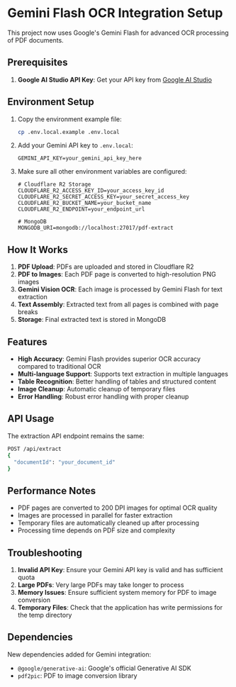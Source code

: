 # Gemini Flash OCR Integration Setup

This project now uses Google's Gemini Flash for advanced OCR processing of PDF documents.

## Prerequisites

1. **Google AI Studio API Key**: Get your API key from [Google AI Studio](https://aistudio.google.com/app/apikey)

## Environment Setup

1. Copy the environment example file:

   ```bash
   cp .env.local.example .env.local
   ```

2. Add your Gemini API key to `.env.local`:

   ```
   GEMINI_API_KEY=your_gemini_api_key_here
   ```

3. Make sure all other environment variables are configured:

   ```
   # Cloudflare R2 Storage
   CLOUDFLARE_R2_ACCESS_KEY_ID=your_access_key_id
   CLOUDFLARE_R2_SECRET_ACCESS_KEY=your_secret_access_key
   CLOUDFLARE_R2_BUCKET_NAME=your_bucket_name
   CLOUDFLARE_R2_ENDPOINT=your_endpoint_url

   # MongoDB
   MONGODB_URI=mongodb://localhost:27017/pdf-extract
   ```

## How It Works

1. **PDF Upload**: PDFs are uploaded and stored in Cloudflare R2
2. **PDF to Images**: Each PDF page is converted to high-resolution PNG images
3. **Gemini Vision OCR**: Each image is processed by Gemini Flash for text extraction
4. **Text Assembly**: Extracted text from all pages is combined with page breaks
5. **Storage**: Final extracted text is stored in MongoDB

## Features

- **High Accuracy**: Gemini Flash provides superior OCR accuracy compared to traditional OCR
- **Multi-language Support**: Supports text extraction in multiple languages
- **Table Recognition**: Better handling of tables and structured content
- **Image Cleanup**: Automatic cleanup of temporary files
- **Error Handling**: Robust error handling with proper cleanup

## API Usage

The extraction API endpoint remains the same:

```bash
POST /api/extract
{
  "documentId": "your_document_id"
}
```

## Performance Notes

- PDF pages are converted to 200 DPI images for optimal OCR quality
- Images are processed in parallel for faster extraction
- Temporary files are automatically cleaned up after processing
- Processing time depends on PDF size and complexity

## Troubleshooting

1. **Invalid API Key**: Ensure your Gemini API key is valid and has sufficient quota
2. **Large PDFs**: Very large PDFs may take longer to process
3. **Memory Issues**: Ensure sufficient system memory for PDF to image conversion
4. **Temporary Files**: Check that the application has write permissions for the temp directory

## Dependencies

New dependencies added for Gemini integration:

- `@google/generative-ai`: Google's official Generative AI SDK
- `pdf2pic`: PDF to image conversion library
